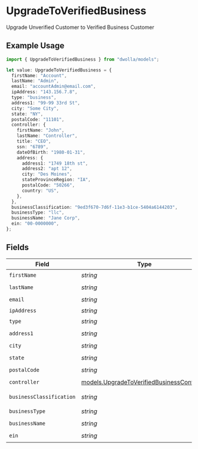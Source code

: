 # UpgradeToVerifiedBusiness

Upgrade Unverified Customer to Verified Business Customer

## Example Usage

```typescript
import { UpgradeToVerifiedBusiness } from "dwolla/models";

let value: UpgradeToVerifiedBusiness = {
  firstName: "Account",
  lastName: "Admin",
  email: "accountAdmin@email.com",
  ipAddress: "143.156.7.8",
  type: "business",
  address1: "99-99 33rd St",
  city: "Some City",
  state: "NY",
  postalCode: "11101",
  controller: {
    firstName: "John",
    lastName: "Controller",
    title: "CEO",
    ssn: "6789",
    dateOfBirth: "1980-01-31",
    address: {
      address1: "1749 18th st",
      address2: "apt 12",
      city: "Des Moines",
      stateProvinceRegion: "IA",
      postalCode: "50266",
      country: "US",
    },
  },
  businessClassification: "9ed3f670-7d6f-11e3-b1ce-5404a6144203",
  businessType: "llc",
  businessName: "Jane Corp",
  ein: "00-0000000",
};
```

## Fields

| Field                                                                                          | Type                                                                                           | Required                                                                                       | Description                                                                                    | Example                                                                                        |
| ---------------------------------------------------------------------------------------------- | ---------------------------------------------------------------------------------------------- | ---------------------------------------------------------------------------------------------- | ---------------------------------------------------------------------------------------------- | ---------------------------------------------------------------------------------------------- |
| `firstName`                                                                                    | *string*                                                                                       | :heavy_check_mark:                                                                             | N/A                                                                                            | Account                                                                                        |
| `lastName`                                                                                     | *string*                                                                                       | :heavy_check_mark:                                                                             | N/A                                                                                            | Admin                                                                                          |
| `email`                                                                                        | *string*                                                                                       | :heavy_check_mark:                                                                             | N/A                                                                                            | accountAdmin@email.com                                                                         |
| `ipAddress`                                                                                    | *string*                                                                                       | :heavy_minus_sign:                                                                             | N/A                                                                                            | 143.156.7.8                                                                                    |
| `type`                                                                                         | *string*                                                                                       | :heavy_check_mark:                                                                             | N/A                                                                                            | business                                                                                       |
| `address1`                                                                                     | *string*                                                                                       | :heavy_check_mark:                                                                             | N/A                                                                                            | 99-99 33rd St                                                                                  |
| `city`                                                                                         | *string*                                                                                       | :heavy_check_mark:                                                                             | N/A                                                                                            | Some City                                                                                      |
| `state`                                                                                        | *string*                                                                                       | :heavy_check_mark:                                                                             | N/A                                                                                            | NY                                                                                             |
| `postalCode`                                                                                   | *string*                                                                                       | :heavy_check_mark:                                                                             | N/A                                                                                            | 11101                                                                                          |
| `controller`                                                                                   | [models.UpgradeToVerifiedBusinessController](../models/upgradetoverifiedbusinesscontroller.md) | :heavy_check_mark:                                                                             | N/A                                                                                            |                                                                                                |
| `businessClassification`                                                                       | *string*                                                                                       | :heavy_check_mark:                                                                             | N/A                                                                                            | 9ed3f670-7d6f-11e3-b1ce-5404a6144203                                                           |
| `businessType`                                                                                 | *string*                                                                                       | :heavy_check_mark:                                                                             | N/A                                                                                            | llc                                                                                            |
| `businessName`                                                                                 | *string*                                                                                       | :heavy_check_mark:                                                                             | N/A                                                                                            | Jane Corp                                                                                      |
| `ein`                                                                                          | *string*                                                                                       | :heavy_check_mark:                                                                             | N/A                                                                                            | 00-0000000                                                                                     |